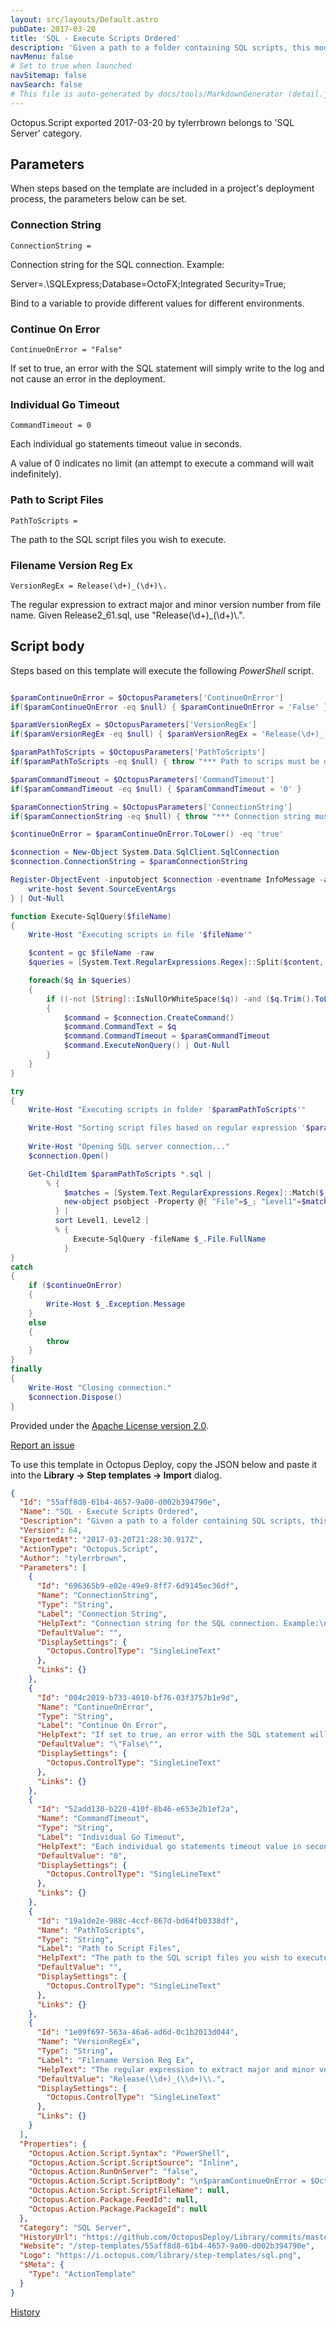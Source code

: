 ```yaml
---
layout: src/layouts/Default.astro
pubDate: 2017-03-20
title: 'SQL - Execute Scripts Ordered'
description: 'Given a path to a folder containing SQL scripts, this module will execute each script on the database server and catalog provided.  It will execute them in order based on their name.'
navMenu: false
# Set to true when launched
navSitemap: false
navSearch: false
# This file is auto-generated by docs/tools/MarkdownGenerator (detail.js)
---
```


Octopus.Script exported 2017-03-20 by tylerrbrown belongs to 'SQL Server' category.

## Parameters

When steps based on the template are included in a project's deployment process, the parameters below can be set.


<div class="param">

### Connection String

`ConnectionString = `

Connection string for the SQL connection. Example:

Server=.\SQLExpress;Database=OctoFX;Integrated Security=True;

Bind to a variable to provide different values for different environments.

</div>
        
<div class="param">

### Continue On Error

`ContinueOnError = "False"`

If set to true, an error with the SQL statement will simply write to the log and not cause an error in the deployment.

</div>
        
<div class="param">

### Individual Go Timeout

`CommandTimeout = 0`

Each individual go statements timeout value in seconds.

A value of 0 indicates no limit (an attempt to execute a command will wait indefinitely).

</div>
        
<div class="param">

### Path to Script Files

`PathToScripts = `

The path to the SQL script files you wish to execute.

</div>
        
<div class="param">

### Filename Version Reg Ex

`VersionRegEx = Release(\d+)_(\d+)\.`

The regular expression to extract major and minor version number from file name.  Given Release2_61.sql, use "Release(\d+)\_(\d+)\\.".

</div>
        

## Script body

Steps based on this template will execute the following *PowerShell* script.

```powershell

$paramContinueOnError = $OctopusParameters['ContinueOnError']
if($paramContinueOnError -eq $null) { $paramContinueOnError = 'False' }

$paramVersionRegEx = $OctopusParameters['VersionRegEx']
if($paramVersionRegEx -eq $null) { $paramVersionRegEx = 'Release(\d+)_(\d+)\.' }

$paramPathToScripts = $OctopusParameters['PathToScripts'] 
if($paramPathToScripts -eq $null) { throw "*** Path to scrips must be defined." }

$paramCommandTimeout = $OctopusParameters['CommandTimeout'] 
if($paramCommandTimeout -eq $null) { $paramCommandTimeout = '0' }

$paramConnectionString = $OctopusParameters['ConnectionString']
if($paramConnectionString -eq $null) { throw "*** Connection string must be defined." }

$continueOnError = $paramContinueOnError.ToLower() -eq 'true'

$connection = New-Object System.Data.SqlClient.SqlConnection
$connection.ConnectionString = $paramConnectionString

Register-ObjectEvent -inputobject $connection -eventname InfoMessage -action {
    write-host $event.SourceEventArgs
} | Out-Null

function Execute-SqlQuery($fileName) 
{
    Write-Host "Executing scripts in file '$fileName'"

    $content = gc $fileName -raw
    $queries = [System.Text.RegularExpressions.Regex]::Split($content, '\r\n\s*GO\s*\r\n', [System.Text.RegularExpressions.RegexOptions]::IgnoreCase) | ? { $_ -ne '' }

    foreach($q in $queries)
    {
        if ((-not [String]::IsNullOrWhiteSpace($q)) -and ($q.Trim().ToLowerInvariant() -ne "go")) 
        {   
            $command = $connection.CreateCommand()
            $command.CommandText = $q
            $command.CommandTimeout = $paramCommandTimeout
            $command.ExecuteNonQuery() | Out-Null
        }
    }
}

try 
{
    Write-Host "Executing scripts in folder '$paramPathToScripts'"

    Write-Host "Sorting script files based on regular expression '$paramVersionRegEx'"
    
    Write-Host "Opening SQL server connection..."
    $connection.Open()

    Get-ChildItem $paramPathToScripts *.sql |
        % { 
            $matches = [System.Text.RegularExpressions.Regex]::Match($_.Name, $paramVersionRegEx, [System.Text.RegularExpressions.RegexOptions]::IgnoreCase )
            new-object psobject -Property @{ "File"=$_; "Level1"=$matches.Groups[1]; "Level2"=$matches.Groups[2] }
          } | 
          sort Level1, Level2 |
          % {
              Execute-SqlQuery -fileName $_.File.FullName
            }
}
catch 
{
	if ($continueOnError) 
	{
		Write-Host $_.Exception.Message
	}
	else 
	{
		throw
	}
}
finally 
{
    Write-Host "Closing connection."
    $connection.Dispose()
}

```

Provided under the [Apache License version 2.0](https://github.com/OctopusDeploy/Library/blob/master/LICENSE.txt).

[Report an issue](https://github.com/OctopusDeploy/Library/issues/new?assignees=&labels=&projects=&template=bug-report.yml&title=Issue%20with%20SQL%20-%20Execute%20Scripts%20Ordered&step-template=SQL%20-%20Execute%20Scripts%20Ordered)

<div class="get-json">

To use this template in Octopus Deploy, copy the JSON below and paste it into the **Library → Step templates → Import** dialog.

```json
{
  "Id": "55aff8d8-61b4-4657-9a00-d002b394790e",
  "Name": "SQL - Execute Scripts Ordered",
  "Description": "Given a path to a folder containing SQL scripts, this module will execute each script on the database server and catalog provided.  It will execute them in order based on their name.",
  "Version": 64,
  "ExportedAt": "2017-03-20T21:28:30.917Z",
  "ActionType": "Octopus.Script",
  "Author": "tylerrbrown",
  "Parameters": [
    {
      "Id": "696365b9-e02e-49e9-8ff7-6d9145ec36df",
      "Name": "ConnectionString",
      "Type": "String",
      "Label": "Connection String",
      "HelpText": "Connection string for the SQL connection. Example:\n\nServer=.\\SQLExpress;Database=OctoFX;Integrated Security=True;\n\nBind to a variable to provide different values for different environments.",
      "DefaultValue": "",
      "DisplaySettings": {
        "Octopus.ControlType": "SingleLineText"
      },
      "Links": {}
    },
    {
      "Id": "004c2019-b733-4010-bf76-03f3757b1e9d",
      "Name": "ContinueOnError",
      "Type": "String",
      "Label": "Continue On Error",
      "HelpText": "If set to true, an error with the SQL statement will simply write to the log and not cause an error in the deployment.",
      "DefaultValue": "\"False\"",
      "DisplaySettings": {
        "Octopus.ControlType": "SingleLineText"
      },
      "Links": {}
    },
    {
      "Id": "52add130-b220-410f-8b46-e653e2b1ef2a",
      "Name": "CommandTimeout",
      "Type": "String",
      "Label": "Individual Go Timeout",
      "HelpText": "Each individual go statements timeout value in seconds.\n\nA value of 0 indicates no limit (an attempt to execute a command will wait indefinitely).",
      "DefaultValue": "0",
      "DisplaySettings": {
        "Octopus.ControlType": "SingleLineText"
      },
      "Links": {}
    },
    {
      "Id": "19a1de2e-988c-4ccf-867d-bd64fb0338df",
      "Name": "PathToScripts",
      "Type": "String",
      "Label": "Path to Script Files",
      "HelpText": "The path to the SQL script files you wish to execute.",
      "DefaultValue": "",
      "DisplaySettings": {
        "Octopus.ControlType": "SingleLineText"
      },
      "Links": {}
    },
    {
      "Id": "1e09f697-563a-46a6-ad6d-0c1b2013d044",
      "Name": "VersionRegEx",
      "Type": "String",
      "Label": "Filename Version Reg Ex",
      "HelpText": "The regular expression to extract major and minor version number from file name.  Given Release2_61.sql, use \"Release(\\d+)\\_(\\d+)\\\\.\".",
      "DefaultValue": "Release(\\d+)_(\\d+)\\.",
      "DisplaySettings": {
        "Octopus.ControlType": "SingleLineText"
      },
      "Links": {}
    }
  ],
  "Properties": {
    "Octopus.Action.Script.Syntax": "PowerShell",
    "Octopus.Action.Script.ScriptSource": "Inline",
    "Octopus.Action.RunOnServer": "false",
    "Octopus.Action.Script.ScriptBody": "\n$paramContinueOnError = $OctopusParameters['ContinueOnError']\nif($paramContinueOnError -eq $null) { $paramContinueOnError = 'False' }\n\n$paramVersionRegEx = $OctopusParameters['VersionRegEx']\nif($paramVersionRegEx -eq $null) { $paramVersionRegEx = 'Release(\\d+)_(\\d+)\\.' }\n\n$paramPathToScripts = $OctopusParameters['PathToScripts'] \nif($paramPathToScripts -eq $null) { throw \"*** Path to scrips must be defined.\" }\n\n$paramCommandTimeout = $OctopusParameters['CommandTimeout'] \nif($paramCommandTimeout -eq $null) { $paramCommandTimeout = '0' }\n\n$paramConnectionString = $OctopusParameters['ConnectionString']\nif($paramConnectionString -eq $null) { throw \"*** Connection string must be defined.\" }\n\n$continueOnError = $paramContinueOnError.ToLower() -eq 'true'\n\n$connection = New-Object System.Data.SqlClient.SqlConnection\n$connection.ConnectionString = $paramConnectionString\n\nRegister-ObjectEvent -inputobject $connection -eventname InfoMessage -action {\n    write-host $event.SourceEventArgs\n} | Out-Null\n\nfunction Execute-SqlQuery($fileName) \n{\n    Write-Host \"Executing scripts in file '$fileName'\"\n\n    $content = gc $fileName -raw\n    $queries = [System.Text.RegularExpressions.Regex]::Split($content, '\\r\\n\\s*GO\\s*\\r\\n', [System.Text.RegularExpressions.RegexOptions]::IgnoreCase) | ? { $_ -ne '' }\n\n    foreach($q in $queries)\n    {\n        if ((-not [String]::IsNullOrWhiteSpace($q)) -and ($q.Trim().ToLowerInvariant() -ne \"go\")) \n        {   \n            $command = $connection.CreateCommand()\n            $command.CommandText = $q\n            $command.CommandTimeout = $paramCommandTimeout\n            $command.ExecuteNonQuery() | Out-Null\n        }\n    }\n}\n\ntry \n{\n    Write-Host \"Executing scripts in folder '$paramPathToScripts'\"\n\n    Write-Host \"Sorting script files based on regular expression '$paramVersionRegEx'\"\n    \n    Write-Host \"Opening SQL server connection...\"\n    $connection.Open()\n\n    Get-ChildItem $paramPathToScripts *.sql |\n        % { \n            $matches = [System.Text.RegularExpressions.Regex]::Match($_.Name, $paramVersionRegEx, [System.Text.RegularExpressions.RegexOptions]::IgnoreCase )\n            new-object psobject -Property @{ \"File\"=$_; \"Level1\"=$matches.Groups[1]; \"Level2\"=$matches.Groups[2] }\n          } | \n          sort Level1, Level2 |\n          % {\n              Execute-SqlQuery -fileName $_.File.FullName\n            }\n}\ncatch \n{\n\tif ($continueOnError) \n\t{\n\t\tWrite-Host $_.Exception.Message\n\t}\n\telse \n\t{\n\t\tthrow\n\t}\n}\nfinally \n{\n    Write-Host \"Closing connection.\"\n    $connection.Dispose()\n}\n",
    "Octopus.Action.Script.ScriptFileName": null,
    "Octopus.Action.Package.FeedId": null,
    "Octopus.Action.Package.PackageId": null
  },
  "Category": "SQL Server",
  "HistoryUrl": "https://github.com/OctopusDeploy/Library/commits/master/step-templates//opt/buildagent/work/75443764cd38076d/step-templates/sql-execute-scripts-ordered.json",
  "Website": "/step-templates/55aff8d8-61b4-4657-9a00-d002b394790e",
  "Logo": "https://i.octopus.com/library/step-templates/sql.png",
  "$Meta": {
    "Type": "ActionTemplate"
  }
}
```

[History](https://github.com/OctopusDeploy/Library/commits/master/step-templates/https://github.com/OctopusDeploy/Library/commits/master/step-templates//opt/buildagent/work/75443764cd38076d/step-templates/sql-execute-scripts-ordered.json)

</div>
